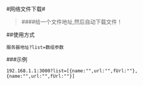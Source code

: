 #网络文件下载#
>####给一个文件地址,然后自动下载文件！


##使用方式

    服务器地址?list=数组参数

###示例

    192.168.1.1:3000?list=[{name:"",url:"",fUrl:""},{name:"",url:"",fUrl:""}]